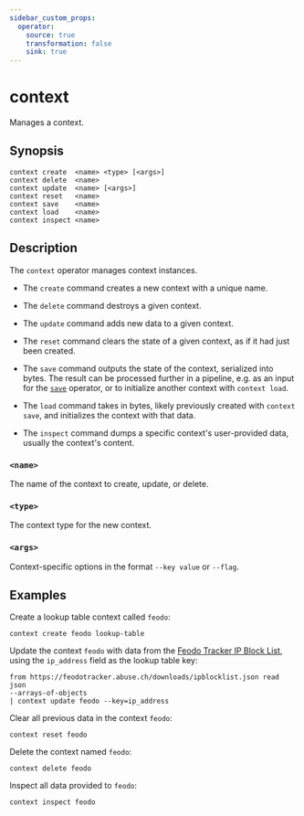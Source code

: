 ```yaml
---
sidebar_custom_props:
  operator:
    source: true
    transformation: false
    sink: true
---
```


# context

Manages a context.

## Synopsis

```
context create  <name> <type> [<args>]
context delete  <name>
context update  <name> [<args>]
context reset   <name>
context save    <name>
context load    <name>
context inspect <name>
```

## Description

The `context` operator manages context instances.

- The `create` command creates a new context with a unique name.

- The `delete` command destroys a given context.

- The `update` command adds new data to a given context.

- The `reset` command clears the state of a given context, as if it had just
  been created.

- The `save` command outputs the state of the context, serialized into bytes.
  The result can be processed further in a pipeline,
  e.g. as an input for the [`save`](./save.md) operator,
  or to initialize another context with `context load`.

- The `load` command takes in bytes, likely previously created with
  `context save`, and initializes the context with that data.

- The `inspect` command dumps a specific context's user-provided data, usually
  the context's content.

### `<name>`

The name of the context to create, update, or delete.

### `<type>`

The context type for the new context.

### `<args>`

Context-specific options in the format `--key value` or `--flag`.

## Examples

Create a lookup table context called `feodo`:

```
context create feodo lookup-table
```

Update the context `feodo` with data from the [Feodo Tracker IP Block
List](https://feodotracker.abuse.ch), using the `ip_address`
field as the lookup table key:

```
from https://feodotracker.abuse.ch/downloads/ipblocklist.json read json
--arrays-of-objects
| context update feodo --key=ip_address
```

Clear all previous data in the context `feodo`:

```
context reset feodo
```

Delete the context named `feodo`:

```
context delete feodo
```

Inspect all data provided to `feodo`:

```
context inspect feodo
```
